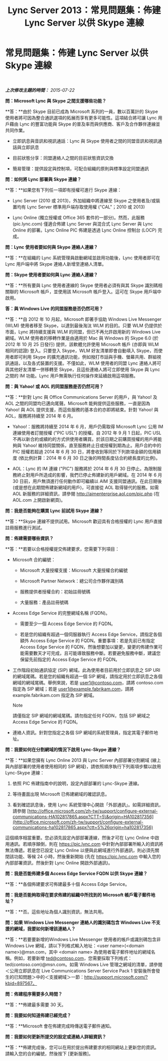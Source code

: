 ﻿---
title: Lync Server 2013：常見問題集：佈建 Lync Server 以供 Skype 連線
TOCTitle: 常見問題集：佈建 Lync Server 以供 Skype 連線
ms:assetid: 4d1b2bfc-780b-4b8c-afd5-11c2e59203b5
ms:mtpsurl: https://technet.microsoft.com/zh-tw/library/Dn440172(v=OCS.15)
ms:contentKeyID: 59602846
ms.date: 08/10/2015
mtps_version: v=OCS.15
ms.translationtype: HT
---

# 常見問題集：佈建 Lync Server 以供 Skype 連線

 

_**上次修改主題的時間：** 2015-07-22_

**問：Microsoft Lync 與 Skype 之間支援哪些功能？**

**答：**由於 Skype 目前已成為 Microsoft 系列的一員，數以百萬計的 Skype 使用者將可因為整合通訊選項的拓展而享有更多可能性。這項結合將可讓 Lync 用戶藉由 Lync 的豐富功能與 Skype 的普及率而與供應商、客戶及合作夥伴連線並共同作業。

  - 立即訊息與音訊和視訊通話：Lync 與 Skype 使用者之間的同盟音訊和視訊通話與立即訊息

  - 目前狀態分享：同盟連絡人之間的目前狀態資訊交換

  - 簡易管理：提供設定與控制項，可配合組織的原則與標準設定同盟通訊

**問：如何將 Lync 部署與 Skype 連線？**

**答：**如果您有下列任一項即有授權可進行 Skype 連線：

  - Lync Server (2010 或 2013)，外加組織中將連線至 Skype 之使用者及/或裝置均有 Lync Server 標準用戶端存取使用權 ("CAL"；2010 或 2013)

  - Lync Online (獨立授權或 Office 365 套件的一部分)。然而，此服務 (pic.lync.com) 僅適合佈建 Lync Server 與混合式 Lync Server 與 Lync Online 的部署。Lync Online PIC 佈建是透過 Lync Online 控制台 (LOCP) 完成。

**問：Lync 使用者要如何與 Skype 連絡人連線？**

**答：**在組織的 Lync 系統管理員啟動網域並啟用功能後，Lync 使用者即可在 Lync 用戶端中將 Skype 連絡人新增至連絡人清單。

**問：Skype 使用者要如何與 Lync 連絡人連線？**

**答：**所有要與 Lync 使用者連線的 Skype 使用者必須有與其 Skype 識別碼相關聯的 Microsoft 帳戶，並使用該 Microsoft 帳戶登入。這可在 Skype 用戶端中啟用。

**答：與 Windows Live 的同盟服務是否仍然可用？**

**答：**自 2012 年 10 月起，Microsoft 即著手協助 Windows Live Messenger (WLM) 使用者移至 Skype，以達到最後淘汰 WLM 的目的。只要 WLM 仍提供於市面，Lync 將持續支援與 WLM 的同盟，但已不再允許啟用新的 Windows Live 網域。WLM 使用者的移轉作業是由適用於 Mac 與 Windows 的 Skype 6.0 (於 2012 年 10 月 25 日發行) 提供，該軟體允許使用 Microsoft 帳戶 (亦即與 WLM 相同的認證) 登入。只要登入 Skype，WLM 好友清單即會自動填入 Skype，而使用者即可利用 Skype 的擴充通訊功能，例如撥打市話與手機、螢幕共用、群組視訊通話，以及各式裝置的支援。不僅如此，WLM 使用者的同盟 Lync 連絡人將可與其他好友清單一併移轉至 Skype，且這些連絡人將可立即使用 Skype 與 Lync 之間的 IM 功能。Lync 用戶無需執行任何操作來延續啟用這項服務。

**問：與 Yahoo\! 或 AOL 的同盟服務是否仍然可用？**

**答：**針對 Lync 與 Office Communications Server 的用戶，與 Yahoo\! 及 AOL 之間的同盟均已邁向尾聲。Microsoft 能夠提供這些服務，一直是因為 Yahoo\! 與 AOL 提供支援，而這些服務的基本合約亦即將結束。針對 Yahoo\! 與 AOL，服務將持續至 2014 年 6 月。

  - Yahoo\!：服務將持續至 2014 年 6 月，用戶仍需取得 Microsoft Lync 公用 IM 連線使用者訂閱授權 ("PIC USL") 的授權。自 2012 年 9 月 1 日起，PIC USL 不再以新合約或續約的方式供使用者購買。於該日期之前購買授權的用戶將能夠與 Yahoo\! 維持同盟關係，直至服務終止日或授權到期為止。用戶合約中的 PIC 授權若超過 2014 年 6 月 30 日，將會收到等同於下列款項金額的信用額度 (依比例計算：2014 年 6 月 30 日之後的時間長度佔合約總長度的比例)。

  - AOL：Lync 的 IM 連線 ("PIC") 服務將於 2014 年 6 月 30 日停止。為限制服務終止對用戶所造成的影響，我們已停止佈建新的用戶網域。在 2014 年 6 月 30 日前，用戶無須進行任何動作即可繼續以 AIM 支援同盟通訊。在此日期後 (或是想在此期間佈建新網域的用戶)，可直接從 AOL 取得替代的服務。如需 AOL 新服務的詳細資訊，請參閱 <http://aimenterprise.aol.com/pic.php> (在 AOL.com 上開啟新網頁)。 

**問：我是否能夠在購買 Lync 前試用 Skype 連線？**

**答：**Skype 連線不提供試用。Microsoft 歡迎具有合格授權的 Lync 用戶直接註冊服務進行測試。

**問：佈建需要哪些資訊？**

**答：**若要以合格授權提交佈建要求，您需要下列項目：

  - Microsoft 合約編號：
    
      - Microsoft 大量授權支援：Microsoft 大量授權合約編號
    
      - Microsoft Partner Network：總公司合作夥伴識別碼
    
      - 服務提供者授權合約：初始註冊號碼
    
      - 大量服務：產品註冊號碼

  - Access Edge Service 的完整網域名稱 (FQDN)。
    
      - 需要至少一個 Access Edge Service 的 FQDN。
    
      - 若是您的組織有超過一個伺服器執行 Access Edge Service，請指定各個額外 Access Edge Service 的 FQDN。重要事項：若是先前已有指定 Access Edge Service 的 FQDN，然後想要加以變更，變更的佈建作業可能需要數天才可完成，且可能導致服務中斷。若要避免服務中斷，建議您保留先前指定的 Access Edge Service 的 FQDN。

  - 工作階段初始通訊協定 (SIP) 網域。此為使用者目前用於立即訊息之 SIP URI 的網域尾碼。若是您的組織有超過一個 SIP 網域，請指定用於立即訊息之各個網域的網域尾碼。舉例來說，若是 user1@contoso.com，請將 contoso.com 指定為 SIP 網域；若是 user1@example.fabrikam.com，請將 example.fabrikam.com 指定為 SIP 網域。
    
    > [!NOTE]  
    > 請僅指定 SIP 網域的網域尾碼。請勿指定任何 FQDN，包括 SIP 網域之 Access Edge Service 的 FQDN。
    


  - 連絡人資訊。針對您指定之各個 SIP 網域的系統管理員，指定其電子郵件地址。

**問：我要如何在分割網域的情況下啟用 Lync-Skype 連線？**

**答：**如果您擁有 Lync Online 2013 與 Lync Server 內部部署分割網域 (線上與內部部署的使用者使用相同的 SIP 網域)，請依照順序執行下列兩項步驟以啟用 Lync-Skype 連線：

1.  依照 PIC 佈建指南中的說明，設定內部部署的 Lync-Skype 連線。

2.  等待畫面出現 Microsoft 已佈建網域的確認訊息。

3.  看到確認訊息後，使用 Lync 系統管理中心開啟「外部通訊」。如需詳細資訊，請參閱 [http://office.microsoft.com/zh-tw/support/configure-external-communications-HA102817865.aspx?CTT=5\&origin=HA102817356](http://office.microsoft.com/zh-tw/support/configure-external-communications-ha102817865.aspx?ctt=5%26origin=ha102817356)

這個順序相當重要。您必須先設定內部部署連線，然後才可在 Lync Online 中啟用通訊。若順序顛倒，則在 <https://pic.lync.com> 中針對內部部署所輸入的資訊將無法傳遞。若是您已設定 Lync Online 以便與此網域進行外部通訊，則必須先關閉該功能、等候 24 小時，然後重新開始 (先在 <https://pic.lync.com> 中輸入您的內部部署資訊，然後針對 Lync Online 開啟外部通訊)。

**問：我是否能佈建多個 Access Edge Service FQDN 以供 Skype 連線？**

**答：**各個佈建要求可佈建最多十個 Access Edge Service。

**問：我是否能夠取得在要求佈建的組織中所找到的 Microsoft 帳戶電子郵件地址？**

**答：**否。這些地址為個人識別資訊，無法共用。

**問：如果 Windows Live Messenger 連絡人的識別碼包含 Windows Live 不支援的網域，我要如何新增該連絡人？**

**答：**若要要新增的Windows Live Messenger 使用者的帳戶或識別碼包含非 Windows Live 網域，請以下列格式輸入地址：\<user name\>(\<domain name\>)@msn.com，其中 \<domain name\> 為使用者電子郵件地址的網域名稱。例如，若要新增 ted@contoso.com，您需要採取下列格式：ted(contoso.com)@msn.com。如需 Windows Live 管理之網域的清單，請參閱＜公用立即訊息在 Live Communications Server Service Pack 1 安裝後所會發生的已知問題＞中的＜支援網域＞一節：http://support.microsoft.com/?kbid=897567。

**問：佈建程序需要多久時間？**

**答：**佈建最多需要 30 天。

**問：我要如何知道佈建已經完成？**

**答：**Microsoft 會在佈建完成時傳送電子郵件通知。

**問：我要如何更新所提交的設定或連絡人詳細資訊？**

**答：**佈建完成後，您可以在用於提出佈建要求的相同網站上更新您的資訊。請輸入您的合約編號，然後按下 \[更新服務\]。

